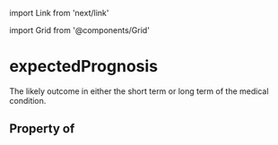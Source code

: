 import Link from 'next/link'
  
import Grid from '@components/Grid'

# expectedPrognosis

The likely outcome in either the short term or long term of the medical condition.

## Property of



